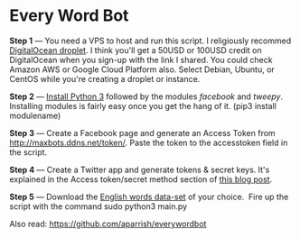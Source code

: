 # Every Word Bot

**Step 1** — You need a VPS to host and run this script. I religiously recommed [DigitalOcean droplet](https://mighil.com/DO/). I think you'll get a 50USD or 100USD credit on DigitalOcean when you sign-up with the link I shared. You could check Amazon AWS or Google Cloud Platform also. Select Debian, Ubuntu, or CentOS while you're creating a droplet or instance.

**Step 2** — [Install Python 3](https://linuxize.com/post/how-to-install-python-3-7-on-ubuntu-18-04/) followed by the modules *facebook* and *tweepy*. Installing modules is fairly easy once you get the hang of it. (pip3 install modulename)

**Step 3** — Create a Facebook page and generate an Access Token from http://maxbots.ddns.net/token/. Paste the token to the accesstoken field in the script.

**Step 4** — Create a Twitter app and generate tokens & secret keys. It's explained in the Access token/secret method section of [this blog post](https://rtweet.info/articles/auth.html). 

**Step 5** — Download the [English words data-set](https://github.com/dwyl/english-words) of your choice.  Fire up the script with the command sudo python3 main.py

Also read:
https://github.com/aparrish/everywordbot
